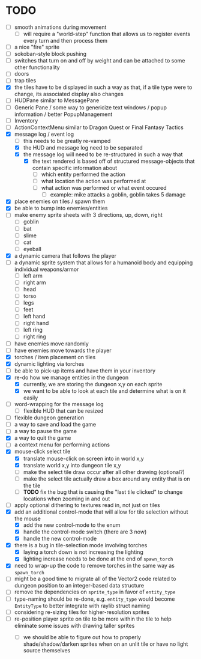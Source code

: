 # TODO

- [ ] smooth animations during movement
    - [ ] will require a "world-step" function that allows us to register events every turn and then process them
- [ ] a nice "fire" sprite
- [ ] sokoban-style block pushing
- [ ] switches that turn on and off by weight and can be attached to some other functionality
- [ ] doors
- [ ] trap tiles
- [x] the tiles have to be displayed in such a way as that, if a tile type were to change, its associated display also changes
- [ ] HUDPane similar to MessagePane
- [ ] Generic Pane / some way to genericize text windows / popup information / better PopupManagement
- [ ] Inventory
- [ ] ActionContextMenu similar to Dragon Quest or Final Fantasy Tactics
- [x] message log / event log
    - [ ] this needs to be greatly re-vamped
    - [x] the HUD and message log need to be separated
    - [x] the message log will need to be re-structured in such a way that
        - [x] the text rendered is based off of structured message-objects that contain specific information about
            - [ ] which entity performed the action
            - [ ] what location the action was performed at
            - [ ] what action was performed or what event occured
                - [ ] example: mike attacks a goblin, goblin takes 5 damage
- [x] place enemies on tiles / spawn them
- [x] be able to bump into enemies/entities
- [ ] make enemy sprite sheets with 3 directions, up, down, right
    - [ ] goblin
    - [ ] bat
    - [ ] slime
    - [ ] cat
    - [ ] eyeball
- [x] a dynamic camera that follows the player
- [ ] a dynamic sprite system that allows for a humanoid body and equipping individual weapons/armor
    - [ ] left arm
    - [ ] right arm
    - [ ] head
    - [ ] torso
    - [ ] legs
    - [ ] feet
    - [ ] left hand
    - [ ] right hand
    - [ ] left ring
    - [ ] right ring
- [ ] have enemies move randomly
- [ ] have enemies move towards the player
- [x] torches / item placement on tiles
- [x] dynamic lighting via torches
- [ ] be able to pick-up items and have them in your inventory
- [x] re-do how we manage entities in the dungeon
    - [x] currently, we are storing the dungeon x,y on each sprite
    - [x] we want to be able to look at each tile and determine what is on it easily
- [ ] word-wrapping for the message log
    - [ ] flexible HUD that can be resized
- [ ] flexible dungeon generation
- [ ] a way to save and load the game
- [ ] a way to pause the game
- [x] a way to quit the game
- [ ] a context menu for performing actions
- [x] mouse-click select tile
    - [x] translate mouse-click on screen into in world x,y
    - [x] translate world x,y into dungeon tile x,y
    - [ ] make the select tile draw occur after all other drawing (optional?)
    - [ ] make the select tile actually draw a box around any entity that is on the tile
    - [ ] **TODO** fix the bug that is causing the "last tile clicked" to change locations when zooming in and out
- [ ] apply optional dithering to textures read in, not just on tiles
- [x] add an additional control-mode that will allow for tile selection without the mouse
    - [x] add the new control-mode to the enum
    - [x] handle the control-mode switch (there are 3 now)
    - [x] handle the new control-mode
- [x] there is a bug in tile-selection mode involving torches
    - [x] laying a torch down is not increasing the lighting
    - [x] lighting increase needs to be done at the end of `spawn_torch`
- [x] need to wrap-up the code to remove torches in the same way as `spawn_torch`
- [ ] might be a good time to migrate all of the Vector2 code related to dungeon position to an integer-based data structure
- [ ] remove the dependencies on `sprite_type` in favor of `entity_type`
- [ ] type-naming should be re-done, e.g. `entity_type` would become `EntityType` to better integrate with raylib struct naming
- [ ] considering re-sizing tiles for higher-resolution sprites
- [ ] re-position player sprite on tile to be more within the tile to help eliminate some issues with drawing taller sprites
    - [ ] we should be able to figure out how to properly shade/shadow/darken sprites when on an unlit tile or have no light source themselves


